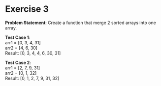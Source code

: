 # Exercise 3

**Problem Statement**: Create a function that merge 2 sorted arrays into one array.

**Test Case 1**:
<br />arr1 = [0, 3, 4, 31]
<br />arr2 = [4, 6, 30]
<br />Result: [0, 3, 4, 4, 6, 30, 31]

**Test Case 2**:
<br />arr1 = [2, 7, 9, 31]
<br />arr2 = [0, 1, 32]
<br />Result: [0, 1, 2, 7, 9, 31, 32]